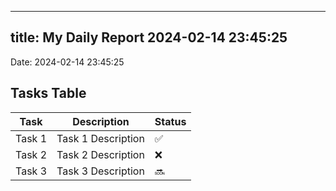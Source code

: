 
---
title: My Daily Report 2024-02-14 23:45:25
---

Date: 2024-02-14 23:45:25

## Tasks Table

| Task | Description | Status |
|------|-------------|--------|
| Task 1 | Task 1 Description | ✅ |
| Task 2 | Task 2 Description | ❌ |
| Task 3 | Task 3 Description | 🔜 |
